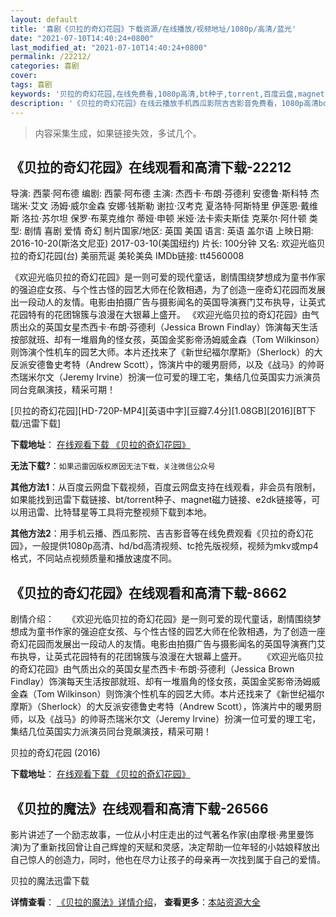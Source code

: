 ```yaml
---
layout: default
title: '喜剧《贝拉的奇幻花园》下载资源/在线播放/视频地址/1080p/高清/蓝光'
date: "2021-07-10T14:40:24+0800"
last_modified_at: "2021-07-10T14:40:24+0800"
permalink: /22212/
categories: 喜剧
cover:
tags: 喜剧
keywords: '贝拉的奇幻花园,在线免费看,1080p高清,bt种子,torrent,百度云盘,magnet,磁力链,迅雷下载资源'
description: '《贝拉的奇幻花园》在线云播放手机西瓜影院吉吉影音免费看，1080p高清bd/hd未删减完整版和tc抢先枪版，mkv/mp4格式，附带bt/torrent种子、magnet/磁力链、百度云盘、网盘资源迅雷下载链接'
---
```


>内容采集生成，如果链接失效，多试几个。


## 《贝拉的奇幻花园》在线观看和高清下载-22212

导演: 西蒙·阿布德 编剧: 西蒙·阿布德 主演: 杰西卡·布朗·芬德利 安德鲁·斯科特 杰瑞米·艾文 汤姆·威尔金森 安娜·钱斯勒 谢拉·汉考克 夏洛特·阿斯特里 伊莲恩·戴维斯 洛拉·苏尔坦 保罗·布莱克维尔 蒂娅·申顿 米娅·法卡索夫斯佳 克莱尔·阿什顿 类型: 剧情 喜剧 爱情 奇幻 制片国家/地区: 英国 美国 语言: 英语 盖尔语 上映日期: 2016-10-20(斯洛文尼亚) 2017-03-10(美国纽约) 片长: 100分钟 又名: 欢迎光临贝拉的奇幻花园(台) 美丽荒诞 美轮美奂 IMDb链接: tt4560008

《欢迎光临贝拉的奇幻花园》是一则可爱的现代童话，剧情围绕梦想成为童书作家的强迫症女孩、与个性古怪的园艺大师在伦敦相遇，为了创造一座奇幻花园而发展出一段动人的友情。电影由拍摄广告与摄影闻名的英国导演赛门艾布执导，让英式花园特有的花团锦簇与浪漫在大银幕上盛开。 《欢迎光临贝拉的奇幻花园》由气质出众的英国女星杰西卡·布朗·芬德利（Jessica Brown Findlay）饰演每天生活按部就班、却有一堆眉角的怪女孩，英国金奖影帝汤姆威金森（Tom Wilkinson）则饰演个性机车的园艺大师。本片还找来了《新世纪福尔摩斯》（Sherlock）的大反派安德鲁史考特（Andrew Scott），饰演片中的暖男厨师，以及《战马》的帅哥杰瑞米尔文（Jeremy Irvine）扮演一位可爱的理工宅，集结几位英国实力派演员同台竞飙演技，精采可期！


[贝拉的奇幻花园][HD-720P-MP4][英语中字][豆瓣7.4分][1.08GB][2016][BT下载/迅雷下载]

**下载地址**： [在线观看下载 《贝拉的奇幻花园》](https://www.btdx8.com/torrent/bldqhhy_2016.html) 


**无法下载?**：`如果迅雷因版权原因无法下载，关注微信公众号 `

**其他方法1**：从百度云网盘下载视频，百度云网盘支持在线观看，非会员有限制，如果能找到迅雷下载链接、bt/torrent种子、magnet磁力链接、e2dk链接等，可以用迅雷、比特彗星等工具将完整视频下载到本地。

**其他方法2**：用手机云播、西瓜影院、吉吉影音等在线免费观看《贝拉的奇幻花园》，一般提供1080p高清、hd/bd高清视频、tc抢先版视频，视频为mkv或mp4格式，不同站点视频质量和播放速度不同。


## 《贝拉的奇幻花园》在线观看和高清下载-8662

剧情介绍：　　《欢迎光临贝拉的奇幻花园》是一则可爱的现代童话，剧情围绕梦想成为童书作家的强迫症女孩、与个性古怪的园艺大师在伦敦相遇，为了创造一座奇幻花园而发展出一段动人的友情。电影由拍摄广告与摄影闻名的英国导演赛门艾布执导，让英式花园特有的花团锦簇与浪漫在大银幕上盛开。 　　《欢迎光临贝拉的奇幻花园》由气质出众的英国女星杰西卡·布朗·芬德利（Jessica Brown Findlay）饰演每天生活按部就班、却有一堆眉角的怪女孩，英国金奖影帝汤姆威金森（Tom Wilkinson）则饰演个性机车的园艺大师。本片还找来了《新世纪福尔摩斯》（Sherlock）的大反派安德鲁史考特（Andrew Scott），饰演片中的暖男厨师，以及《战马》的帅哥杰瑞米尔文（Jeremy Irvine）扮演一位可爱的理工宅，集结几位英国实力派演员同台竞飙演技，精采可期！


贝拉的奇幻花园 (2016)

**下载地址**： [在线观看下载 《贝拉的奇幻花园》](https://www.btbtdy.me/btdy/dy10636.html) 


## 《贝拉的魔法》在线观看和高清下载-26566

影片讲述了一个励志故事，一位从小村庄走出的过气著名作家(由摩根&middot;弗里曼饰演)为了重新找回曾让自己辉煌的天赋和灵感，决定帮助一位年轻的小姑娘释放出自己惊人的创造力，同时，他也在尽力让孩子的母亲再一次找到属于自己的爱情。


贝拉的魔法迅雷下载

**详情查看**： [《贝拉的魔法》详情介绍](/movie/26566/)， **查看更多**：[本站资源大全](/movie/t/all/)

